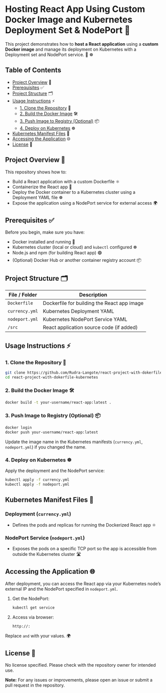 # Hosting React App Using Custom Docker Image and Kubernetes Deployment Set & NodePort 🚀

This project demonstrates how to **host a React application** using a **custom Docker image** and manage its deployment on Kubernetes with a Deployment set and NodePort service. 🐳 ☸️

## Table of Contents

- [Project Overview](#project-overview) 📖
- [Prerequisites](#prerequisites) ✅
- [Project Structure](#project-structure) 🗂️
- [Usage Instructions](#usage-instructions) ⚡
  - [1. Clone the Repository](#1-clone-the-repository) 🛒
  - [2. Build the Docker Image](#2-build-the-docker-image) 🛠️
  - [3. Push Image to Registry (Optional)](#3-push-image-to-registry-optional) 📦
  - [4. Deploy on Kubernetes](#4-deploy-on-kubernetes) ☸️
- [Kubernetes Manifest Files](#kubernetes-manifest-files) 📄
- [Accessing the Application](#accessing-the-application) 🌐
- [License](#license) 📜

## Project Overview 📖

This repository shows how to:
- Build a React application with a custom Dockerfile ⚛️
- Containerize the React app 🐳
- Deploy the Docker container to a Kubernetes cluster using a Deployment YAML file ☸️
- Expose the application using a NodePort service for external access 🌍

## Prerequisites ✅

Before you begin, make sure you have:
- Docker installed and running 🐳
- Kubernetes cluster (local or cloud) and `kubectl` configured ☸️
- Node.js and npm (for building React app) 🟢
- (Optional) Docker Hub or another container registry account 📦

## Project Structure 🗂️

| File / Folder   | Description                              |
|-----------------|------------------------------------------|
| `Dockerfile`    | Dockerfile for building the React app image |
| `currency.yml`  | Kubernetes Deployment YAML                |
| `nodeport.yml`  | Kubernetes NodePort Service YAML          |
| `/src`          | React application source code (if added)  |

## Usage Instructions ⚡

### 1. Clone the Repository 🛒

```sh
git clone https://github.com/Rudra-Langote/react-project-with-dokerfile-kubernetes
cd react-project-with-dokerfile-kubernetes
```

### 2. Build the Docker Image 🛠️

```sh
docker build -t your-username/react-app:latest .
```

### 3. Push Image to Registry (Optional) 📦

```sh
docker login
docker push your-username/react-app:latest
```

Update the image name in the Kubernetes manifests (`currency.yml`, `nodeport.yml`) if you changed the name.

### 4. Deploy on Kubernetes ☸️

Apply the deployment and the NodePort service:

```sh
kubectl apply -f currency.yml
kubectl apply -f nodeport.yml
```

## Kubernetes Manifest Files 📄

### Deployment (`currency.yml`)

- Defines the pods and replicas for running the Dockerized React app ⚛️

### NodePort Service (`nodeport.yml`)

- Exposes the pods on a specific TCP port so the app is accessible from outside the Kubernetes cluster 🛣️

## Accessing the Application 🌐

After deployment, you can access the React app via your Kubernetes node’s external IP and the NodePort specified in `nodeport.yml`.

1. Get the NodePort:
    ```sh
    kubectl get service
    ```
2. Access via browser:
    ```
    http://:
    ```
Replace `` and `` with your values. 🌍

## License 📜

No license specified. Please check with the repository owner for intended use.

**Note:** For any issues or improvements, please open an issue or submit a pull request in the repository.
